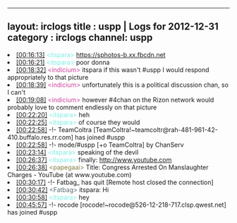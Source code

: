 
---
layout: irclogs
title : uspp | Logs for 2012-12-31
category : irclogs
channel: uspp
---
<li class="logitem"><a href="#00:16:13" name="00:16:13" class="time">[00:16:13]</a> <span class="person" style="color:#7deee6">&lt;itspara&gt;</span> <a href="https://sphotos-b.xx.fbcdn.net/hphotos-ash3/540912_527087457325000_1470986344_n.jpg" target="_blank">https://sphotos-b.xx.fbcdn.net</a> </li>
<li class="logitem"><a href="#00:16:21" name="00:16:21" class="time">[00:16:21]</a> <span class="person" style="color:#7deee6">&lt;itspara&gt;</span> poor donna </li>
<li class="logitem"><a href="#00:18:32" name="00:18:32" class="time">[00:18:32]</a> <span class="person" style="color:#ce429e">&lt;indicium&gt;</span> itspara if this wasn't #uspp I would respond appropriately to that picture </li>
<li class="logitem"><a href="#00:18:39" name="00:18:39" class="time">[00:18:39]</a> <span class="person" style="color:#ce429e">&lt;indicium&gt;</span> unfortunately this is a political discussion chan, so I can't </li>
<li class="logitem"><a href="#00:19:08" name="00:19:08" class="time">[00:19:08]</a> <span class="person" style="color:#ce429e">&lt;indicium&gt;</span> however #4chan on the Rizon network would probably love to comment endlessly on that picture </li>
<li class="logitem"><a href="#00:22:20" name="00:22:20" class="time">[00:22:20]</a> <span class="person" style="color:#7deee6">&lt;itspara&gt;</span> heh </li>
<li class="logitem"><a href="#00:22:25" name="00:22:25" class="time">[00:22:25]</a> <span class="person" style="color:#7deee6">&lt;itspara&gt;</span> of course they would </li>
<li class="logitem"><a href="#00:22:58" name="00:22:58" class="time">[00:22:58]</a> -!- <span class="join">TeamColtra</span> [TeamColtra!~teamcoltr@rah-481-961-42-410.buffalo.res.rr.com] has joined #uspp </li>
<li class="logitem"><a href="#00:22:58" name="00:22:58" class="time">[00:22:58]</a> -!- mode/<span class="mode">#uspp</span> [+o TeamColtra] by ChanServ </li>
<li class="logitem"><a href="#00:23:14" name="00:23:14" class="time">[00:23:14]</a> <span class="person" style="color:#7deee6">&lt;itspara&gt;</span> speaking of the devil </li>
<li class="logitem"><a href="#00:26:37" name="00:26:37" class="time">[00:26:37]</a> <span class="person" style="color:#7deee6">&lt;itspara&gt;</span> finally: <a href="http://www.youtube.com/watch?v=bXXtHaJU8qc&amp;feature=youtu.be" target="_blank">http://www.youtube.com</a> </li>
<li class="logitem"><a href="#00:26:38" name="00:26:38" class="time">[00:26:38]</a> <span class="person" style="color:#817e41">&lt;papegaai&gt;</span> Title: Congress Arrested On Manslaughter Charges - YouTube (at www.youtube.com) </li>
<li class="logitem"><a href="#00:30:17" name="00:30:17" class="time">[00:30:17]</a> -!- <span class="quit">Fatbag_</span> has quit [Remote host closed the connection] </li>
<li class="logitem"><a href="#00:30:42" name="00:30:42" class="time">[00:30:42]</a> <span class="person" style="color:#596d73">&lt;Fatbag&gt;</span> itspara: Hi </li>
<li class="logitem"><a href="#00:30:58" name="00:30:58" class="time">[00:30:58]</a> <span class="person" style="color:#7deee6">&lt;itspara&gt;</span> hey </li>
<li class="logitem"><a href="#00:45:57" name="00:45:57" class="time">[00:45:57]</a> -!- <span class="join">rocode</span> [rocode!~rocode@526-12-218-717.clsp.qwest.net] has joined #uspp </li>



